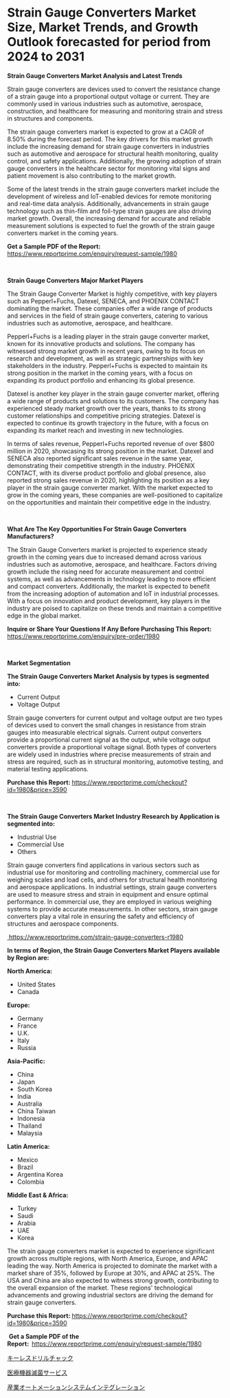 <p><h1>Strain Gauge Converters Market Size, Market Trends, and Growth Outlook forecasted for period from 2024 to 2031</h1></p><p><strong>Strain Gauge Converters Market Analysis and Latest Trends</strong></p>
<p><p>Strain gauge converters are devices used to convert the resistance change of a strain gauge into a proportional output voltage or current. They are commonly used in various industries such as automotive, aerospace, construction, and healthcare for measuring and monitoring strain and stress in structures and components.</p><p>The strain gauge converters market is expected to grow at a CAGR of 8.50% during the forecast period. The key drivers for this market growth include the increasing demand for strain gauge converters in industries such as automotive and aerospace for structural health monitoring, quality control, and safety applications. Additionally, the growing adoption of strain gauge converters in the healthcare sector for monitoring vital signs and patient movement is also contributing to the market growth.</p><p>Some of the latest trends in the strain gauge converters market include the development of wireless and IoT-enabled devices for remote monitoring and real-time data analysis. Additionally, advancements in strain gauge technology such as thin-film and foil-type strain gauges are also driving market growth. Overall, the increasing demand for accurate and reliable measurement solutions is expected to fuel the growth of the strain gauge converters market in the coming years.</p></p>
<p><strong>Get a Sample PDF of the Report:&nbsp;</strong> <a href="https://www.reportprime.com/enquiry/request-sample/1980">https://www.reportprime.com/enquiry/request-sample/1980</a></p>
<p>&nbsp;</p>
<p><strong>Strain Gauge Converters Major Market Players</strong></p>
<p><p>The Strain Gauge Converter Market is highly competitive, with key players such as Pepperl+Fuchs, Datexel, SENECA, and PHOENIX CONTACT dominating the market. These companies offer a wide range of products and services in the field of strain gauge converters, catering to various industries such as automotive, aerospace, and healthcare.</p><p>Pepperl+Fuchs is a leading player in the strain gauge converter market, known for its innovative products and solutions. The company has witnessed strong market growth in recent years, owing to its focus on research and development, as well as strategic partnerships with key stakeholders in the industry. Pepperl+Fuchs is expected to maintain its strong position in the market in the coming years, with a focus on expanding its product portfolio and enhancing its global presence.</p><p>Datexel is another key player in the strain gauge converter market, offering a wide range of products and solutions to its customers. The company has experienced steady market growth over the years, thanks to its strong customer relationships and competitive pricing strategies. Datexel is expected to continue its growth trajectory in the future, with a focus on expanding its market reach and investing in new technologies.</p><p>In terms of sales revenue, Pepperl+Fuchs reported revenue of over $800 million in 2020, showcasing its strong position in the market. Datexel and SENECA also reported significant sales revenue in the same year, demonstrating their competitive strength in the industry. PHOENIX CONTACT, with its diverse product portfolio and global presence, also reported strong sales revenue in 2020, highlighting its position as a key player in the strain gauge converter market. With the market expected to grow in the coming years, these companies are well-positioned to capitalize on the opportunities and maintain their competitive edge in the industry.</p></p>
<p>&nbsp;</p>
<p><strong>What Are The Key Opportunities For Strain Gauge Converters Manufacturers?</strong></p>
<p><p>The Strain Gauge Converters market is projected to experience steady growth in the coming years due to increased demand across various industries such as automotive, aerospace, and healthcare. Factors driving growth include the rising need for accurate measurement and control systems, as well as advancements in technology leading to more efficient and compact converters. Additionally, the market is expected to benefit from the increasing adoption of automation and IoT in industrial processes. With a focus on innovation and product development, key players in the industry are poised to capitalize on these trends and maintain a competitive edge in the global market.</p></p>
<p><strong>Inquire or Share Your Questions If Any Before Purchasing This Report:</strong> <a href="https://www.reportprime.com/enquiry/pre-order/1980">https://www.reportprime.com/enquiry/pre-order/1980</a></p>
<p>&nbsp;</p>
<p><strong>Market Segmentation</strong></p>
<p><strong>The Strain Gauge Converters Market Analysis by types is segmented into:</strong></p>
<p><ul><li>Current Output</li><li>Voltage Output</li></ul></p>
<p><p>Strain gauge converters for current output and voltage output are two types of devices used to convert the small changes in resistance from strain gauges into measurable electrical signals. Current output converters provide a proportional current signal as the output, while voltage output converters provide a proportional voltage signal. Both types of converters are widely used in industries where precise measurements of strain and stress are required, such as in structural monitoring, automotive testing, and material testing applications.</p></p>
<p><strong>Purchase this Report:&nbsp;</strong><a href="https://www.reportprime.com/checkout?id=1980&price=3590">https://www.reportprime.com/checkout?id=1980&price=3590</a></p>
<p>&nbsp;</p>
<p><strong>The Strain Gauge Converters Market Industry Research by Application is segmented into:</strong></p>
<p><ul><li>Industrial Use</li><li>Commercial Use</li><li>Others</li></ul></p>
<p><p>Strain gauge converters find applications in various sectors such as industrial use for monitoring and controlling machinery, commercial use for weighing scales and load cells, and others for structural health monitoring and aerospace applications. In industrial settings, strain gauge converters are used to measure stress and strain in equipment and ensure optimal performance. In commercial use, they are employed in various weighing systems to provide accurate measurements. In other sectors, strain gauge converters play a vital role in ensuring the safety and efficiency of structures and aerospace components.</p></p>
<p><a href="https://www.reportprime.com/strain-gauge-converters-r1980">&nbsp;https://www.reportprime.com/strain-gauge-converters-r1980</a></p>
<p><strong>In terms of Region, the Strain Gauge Converters Market Players available by Region are:</strong></p>
<p>
    <p> <strong> North America: </strong>
        <ul>
            <li>United States</li>
            <li>Canada</li>
        </ul>
        </p> 
    <p> <strong> Europe: </strong>
        <ul>
            <li>Germany</li>
            <li>France</li>
            <li>U.K.</li>
            <li>Italy</li>
            <li>Russia</li>
        </ul>
        </p> 
    <p> <strong> Asia-Pacific: </strong>
        <ul>
            <li>China</li>
            <li>Japan</li>
            <li>South Korea</li>
            <li>India</li>
            <li>Australia</li>
            <li>China Taiwan</li>
            <li>Indonesia</li>
            <li>Thailand</li>
            <li>Malaysia</li>
        </ul>
        </p> 
    <p> <strong> Latin America: </strong>
        <ul>
            <li>Mexico</li>
            <li>Brazil</li>
            <li>Argentina Korea</li>
            <li>Colombia</li>
        </ul>
        </p> 
    <p> <strong> Middle East & Africa: </strong>
        <ul>
            <li>Turkey</li>
            <li>Saudi</li>
            <li>Arabia</li>
            <li>UAE</li>
            <li>Korea</li>
        </ul>
    </p>
    </p>
<p><p>The strain gauge converters market is expected to experience significant growth across multiple regions, with North America, Europe, and APAC leading the way. North America is projected to dominate the market with a market share of 35%, followed by Europe at 30%, and APAC at 25%. The USA and China are also expected to witness strong growth, contributing to the overall expansion of the market. These regions' technological advancements and growing industrial sectors are driving the demand for strain gauge converters.</p></p>
<p><strong>Purchase this Report: </strong><a href="https://www.reportprime.com/checkout?id=1980&price=3590">https://www.reportprime.com/checkout?id=1980&price=3590</a></p>
<p>&nbsp;<strong>Get a Sample PDF of the Report:&nbsp;&nbsp;</strong><a href="https://www.reportprime.com/enquiry/request-sample/1980">https://www.reportprime.com/enquiry/request-sample/1980</a></p>
<p><strong></strong></p>
<p><p><a href="https://github.com/DwightHuels1/Market-Research-Report-List-1/blob/main/201287871814.md">キーレスドリルチャック</a></p><p><a href="https://github.com/JanickJohns/Market-Research-Report-List-1/blob/main/901416271815.md">医療機器滅菌サービス</a></p><p><a href="https://github.com/tanyaali3/Market-Research-Report-List-1/blob/main/703579671813.md">産業オートメーションシステムインテグレーション</a></p></p>